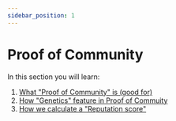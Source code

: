 ```yaml
---
sidebar_position: 1
---
```


# Proof of Community 

In this section you will learn:

1. [What "Proof of Community" is (good for)](./network_formation/tagion/poc)
2. [How "Genetics" feature in Proof of Commuity](./network_formation/tagion/genetics)
3. [How we calculate a "Reputation score"](./network_formation/tagion/reputation)

